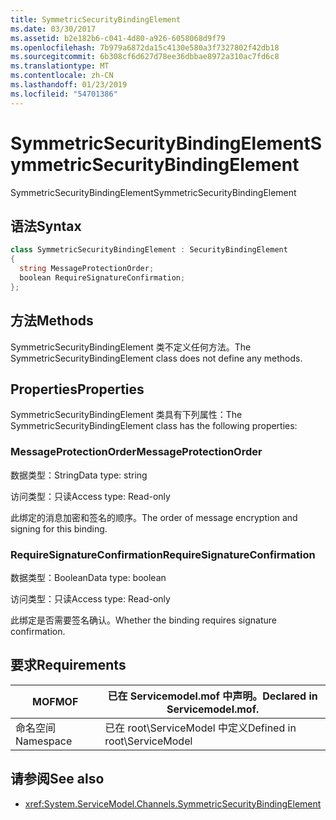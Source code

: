 ```yaml
---
title: SymmetricSecurityBindingElement
ms.date: 03/30/2017
ms.assetid: b2e182b6-c041-4d80-a926-6058068d9f79
ms.openlocfilehash: 7b979a6872da15c4130e580a3f7327802f42db18
ms.sourcegitcommit: 6b308cf6d627d78ee36dbbae8972a310ac7fd6c8
ms.translationtype: MT
ms.contentlocale: zh-CN
ms.lasthandoff: 01/23/2019
ms.locfileid: "54701386"
---
```

# <a name="symmetricsecuritybindingelement"></a><span data-ttu-id="90260-102">SymmetricSecurityBindingElement</span><span class="sxs-lookup"><span data-stu-id="90260-102">SymmetricSecurityBindingElement</span></span>
<span data-ttu-id="90260-103">SymmetricSecurityBindingElement</span><span class="sxs-lookup"><span data-stu-id="90260-103">SymmetricSecurityBindingElement</span></span>  
  
## <a name="syntax"></a><span data-ttu-id="90260-104">语法</span><span class="sxs-lookup"><span data-stu-id="90260-104">Syntax</span></span>  
  
```csharp
class SymmetricSecurityBindingElement : SecurityBindingElement  
{  
  string MessageProtectionOrder;  
  boolean RequireSignatureConfirmation;  
};  
```  
  
## <a name="methods"></a><span data-ttu-id="90260-105">方法</span><span class="sxs-lookup"><span data-stu-id="90260-105">Methods</span></span>  
 <span data-ttu-id="90260-106">SymmetricSecurityBindingElement 类不定义任何方法。</span><span class="sxs-lookup"><span data-stu-id="90260-106">The SymmetricSecurityBindingElement class does not define any methods.</span></span>  
  
## <a name="properties"></a><span data-ttu-id="90260-107">Properties</span><span class="sxs-lookup"><span data-stu-id="90260-107">Properties</span></span>  
 <span data-ttu-id="90260-108">SymmetricSecurityBindingElement 类具有下列属性：</span><span class="sxs-lookup"><span data-stu-id="90260-108">The SymmetricSecurityBindingElement class has the following properties:</span></span>  
  
### <a name="messageprotectionorder"></a><span data-ttu-id="90260-109">MessageProtectionOrder</span><span class="sxs-lookup"><span data-stu-id="90260-109">MessageProtectionOrder</span></span>  
 <span data-ttu-id="90260-110">数据类型：String</span><span class="sxs-lookup"><span data-stu-id="90260-110">Data type: string</span></span>  
  
 <span data-ttu-id="90260-111">访问类型：只读</span><span class="sxs-lookup"><span data-stu-id="90260-111">Access type: Read-only</span></span>  
  
 <span data-ttu-id="90260-112">此绑定的消息加密和签名的顺序。</span><span class="sxs-lookup"><span data-stu-id="90260-112">The order of message encryption and signing for this binding.</span></span>  
  
### <a name="requiresignatureconfirmation"></a><span data-ttu-id="90260-113">RequireSignatureConfirmation</span><span class="sxs-lookup"><span data-stu-id="90260-113">RequireSignatureConfirmation</span></span>  
 <span data-ttu-id="90260-114">数据类型：Boolean</span><span class="sxs-lookup"><span data-stu-id="90260-114">Data type: boolean</span></span>  
  
 <span data-ttu-id="90260-115">访问类型：只读</span><span class="sxs-lookup"><span data-stu-id="90260-115">Access type: Read-only</span></span>  
  
 <span data-ttu-id="90260-116">此绑定是否需要签名确认。</span><span class="sxs-lookup"><span data-stu-id="90260-116">Whether the binding requires signature confirmation.</span></span>  
  
## <a name="requirements"></a><span data-ttu-id="90260-117">要求</span><span class="sxs-lookup"><span data-stu-id="90260-117">Requirements</span></span>  
  
|<span data-ttu-id="90260-118">MOF</span><span class="sxs-lookup"><span data-stu-id="90260-118">MOF</span></span>|<span data-ttu-id="90260-119">已在 Servicemodel.mof 中声明。</span><span class="sxs-lookup"><span data-stu-id="90260-119">Declared in Servicemodel.mof.</span></span>|  
|---------|-----------------------------------|  
|<span data-ttu-id="90260-120">命名空间</span><span class="sxs-lookup"><span data-stu-id="90260-120">Namespace</span></span>|<span data-ttu-id="90260-121">已在 root\ServiceModel 中定义</span><span class="sxs-lookup"><span data-stu-id="90260-121">Defined in root\ServiceModel</span></span>|  
  
## <a name="see-also"></a><span data-ttu-id="90260-122">请参阅</span><span class="sxs-lookup"><span data-stu-id="90260-122">See also</span></span>
- <xref:System.ServiceModel.Channels.SymmetricSecurityBindingElement>
